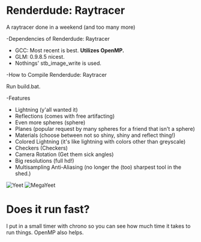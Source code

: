 # Renderdude: Raytracer
A raytracer done in a weekend (and too many more)

-Dependencies of Renderdude: Raytracer

* GCC: Most recent is best. **Utilizes OpenMP.**
* GLM: 0.9.8.5 nicest.
* Nothings' stb_image_write is used.

-How to Compile Renderdude: Raytracer

Run build.bat.

-Features

* Lightning (y'all wanted it)
* Reflections (comes with free artifacting)
* Even more spheres (sphere)
* Planes (popular request by many spheres for a friend that isn't a sphere)
* Materials (choose between not so shiny, shiny and reflect thing!)
* Colored Lightning (it's like lightning with colors other than greyscale)
* Checkers (Checkers)
* Camera Rotation (Get them sick angles)
* Big resolutions (full hd!)
* Multisampling Anti-Aliasing (no longer the (too) sharpest tool in the shed.)

![Yeet](https://cdn.discordapp.com/attachments/103875996138102784/558291903766986752/render.png)
![MegaYeet](https://cdn.discordapp.com/attachments/380799075538305025/557725814272163862/render.png)

# Does it run fast?
I put in a small timer with chrono so you can see how much time it takes to run things. OpenMP also helps.
